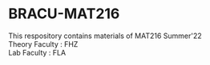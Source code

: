 # BRACU-MAT216
<html>
  <body>
  This respository contains materials of MAT216 Summer'22 <br/>
  Theory Faculty : FHZ </br>
  Lab Faculty : FLA
  </body>
</html>
